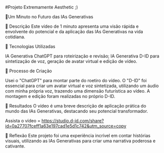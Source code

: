 #Projeto Extremamente Aesthetic ;) 

🎥Um Minuto no Futuro das IAs Generativas 

📒 Descrição
Este vídeo de 1 minuto apresenta uma visão rápida e envolvente do potencial e da aplicação das IAs Generativas na vida cotidiana.

🤖 Tecnologias Utilizadas

IA Generativa ChatGPT para roteirização e revisão;
IA Generativa D-ID para sintetização de voz, geração de avatar virtual e edição de vídeo.

🧐 Processo de Criação

Usei o "ChatGPT" para montar parte do roetiro do vídeo. O "D-ID" foi essencial para criar um avatar virtual e voz sintetizada, utilizando um áudio com minha própria voz, trazendo uma dimensão futurística ao vídeo. A montagem e edição foram realizadas no próprio D-ID.

🚀 Resultados
O vídeo é uma breve descrição de aplicação prática do mundo das IAs Generativas, destacando seu potencial transformador.

Assista o vídeo = https://studio.d-id.com/share?id=0a27707fceff1a63e197cad1e5d1c742&utm_source=copy

💭 Reflexão
Este projeto foi uma experiência incrível em contar histórias visuais, utilizando as IAs Generativas para criar uma narrativa poderosa e cativante.
